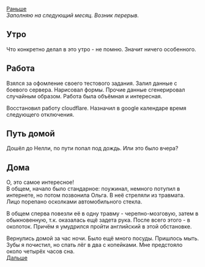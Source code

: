 [Раньше](2020.04.28.md)  
*Заполняю на следующий месяц. Возник перерыв.*
## Утро
Что конкретно делал в это утро - не помню. Значит ничего особенного.
## Работа
Взялся за офомление своего тестового задания. Залил данные с боевого сервера. Нарисовал формы. Прочие данные сгенерировал случайным образом. Работа была объёмная и интересная.

Восстановил работу cloudflare. Назначил в google календаре время следующего отключения.
## Путь домой
Дошёл до Нелли, по пути попал под дождь. Или это было вчера?
## Дома
О, это самое интересное!  
В общем, начало было стандарное: поужинал, немного потупил в интернете, но потом позвонила Ольга. В неё стреляли из травмата. Лицо порепано осколками автомобильного стекла.

В общем сперва повезли её в одну травму - черепно-мозговую, затем в обыкновенную, т.к. оказалась ещё задета рука. После всего этого - в околоток. Причём я умудрился пройти английский в этой обстановке.

Вернулись домой за час ночи. Было ещё много посуды. Пришлось мыть.
Зубы я почистил, но спать лёг в два с копейками. Мне предстояло около четырёх часов сна.  
[Дальше](2020.04.30.md)